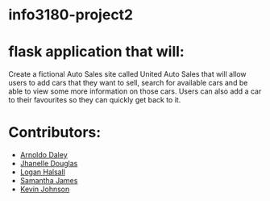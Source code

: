 # info3180-project2
# flask application that will:
Create a fictional Auto Sales site called United Auto
Sales that will allow users to add cars that they want to sell, search for
available cars and be able to view some more information on those cars.
Users can also add a car to their favourites so they can quickly get back to
it.

# Contributors:
* [Arnoldo Daley](https://github.com/flxnaldo "Arnoldo Daley")
* [Jhanelle Douglas](https://github.com/jhanelledouglas "Jhanelle Douglas")
* [Logan Halsall](https://github.com/LoganDH "Logan Halsall")
* [Samantha James](https://github.com/adoseofsam "Samantha James")
* [Kevin Johnson](https://github.com/CevoJohnson "Kevin Johnson")

